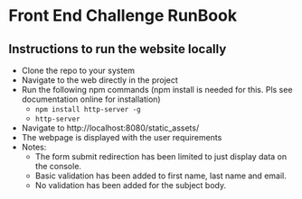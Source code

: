 # Front End Challenge RunBook

## Instructions to run the website locally
* Clone the repo to your system
* Navigate to the web directly in the project
* Run the following npm commands (npm install is needed for this. Pls see documentation online for installation) 
  * `npm install http-server -g`
  * `http-server`
* Navigate to http://localhost:8080/static_assets/
* The webpage is displayed with the user requirements
* Notes:
  * The form submit redirection has been limited to just display data on the console.
  * Basic validation has been added to first name, last name and email.
  * No validation has been added for the subject body.
